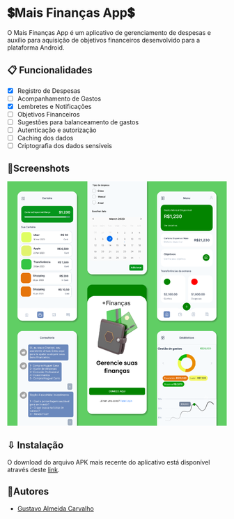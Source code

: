 <!-- TODO: Banner deve vir aqui -->

<!-- TODO: Badges devem vir aqui -->

# 💲Mais Finanças App💲

O Mais Finanças App é um aplicativo de gerenciamento de despesas e auxílio para aquisição de objetivos financeiros desenvolvido para a plataforma Android.

## 📋 Funcionalidades

- [X] Registro de Despesas
- [ ] Acompanhamento de Gastos
- [X] Lembretes e Notificações
- [ ] Objetivos Financeiros
- [ ] Sugestões para balanceamento de gastos
- [ ] Autenticação e autorização
- [ ] Caching dos dados
- [ ] Criptografia dos dados sensíveis

## 📱Screenshots

![Protótipos](./assets/Protótipos.png)

## ⇩ Instalação

O download do arquivo APK mais recente do aplicativo está disponível através deste [link](https://github.com/mais-financas/mais-financas-app/tree/main/app/release/mais-financas.apk?raw=true).

## 🫴Autores

- [Gustavo Almeida Carvalho](https://www.github.com/gustxvo)
